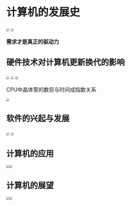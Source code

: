 # 计算机的发展史

<img src="https://tva1.sinaimg.cn/large/00831rSTly1gd1ycjyhu7j30p60g8dkm.jpg" style="zoom:50%;"/>

<img src="https://tva1.sinaimg.cn/large/00831rSTly1gd1ycjyhu7j30p60g8dkm.jpg" style="zoom:50%;" />

**需求才是真正的驱动力**

## 硬件技术对计算机更新换代的影响

<img src="https://tva1.sinaimg.cn/large/00831rSTly1gd1ygbtvwuj30rm0huafc.jpg" style="zoom:50%;" />

<img src="https://tva1.sinaimg.cn/large/00831rSTly1gd1z2pwlg0j30qo0ky0xl.jpg" style="zoom:50%;" />

<img src="https://tva1.sinaimg.cn/large/00831rSTly1gd1z49iekhj30so0k2jzw.jpg" style="zoom:50%;" />

CPU中晶体管的数目与时间成指数关系

<img src="https://tva1.sinaimg.cn/large/00831rSTly1gd1z7yzmtrj30oo0dmjx0.jpg" style="zoom:50%;" />

## 软件的兴起与发展

<img src="https://tva1.sinaimg.cn/large/00831rSTly1gd1zcirxt6j30ns0hun1e.jpg" style="zoom:50%;" />

<img src="https://tva1.sinaimg.cn/large/00831rSTly1gd1zd50wn9j30s80hsgrf.jpg" style="zoom:50%;" />

## 计算机的应用

<img src="https://tva1.sinaimg.cn/large/00831rSTly1gd1zhqdkw7j30kc0fctbg.jpg" style="zoom:50%;" /><img src="https://tva1.sinaimg.cn/large/00831rSTly1gd1zp9andhj30me0fuwha.jpg" style="zoom:50%;" />

## 计算机的展望

<img src="https://tva1.sinaimg.cn/large/00831rSTly1gd1ztzyh8lj30qq0jmtgf.jpg" style="zoom: 50%;" /><img src="https://tva1.sinaimg.cn/large/00831rSTly1gd1zugxm2fj30my0icwim.jpg" style="zoom:50%;" />

